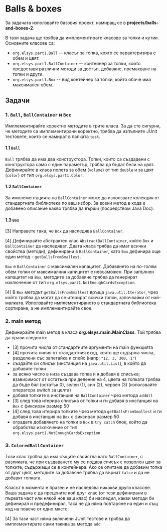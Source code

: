 # Balls & boxes

За задачата използвайте базовия проект, намиращ се в **projects/balls-and-boxes-2**.

В тази задача ще трябва да имплементирате класове за топки и кутии. Основните класове са:
*   `org.elsys.part1.Ball` -- класът за топка, която се характеризира с обем и цвят.
*   `org.elsys.part1.BallContainer` -- контейнер за топки, който предоставя различни методи за достъп, добавяне, премахване на топки и други.
*   `org.elsys.part1.Box` -- вид контейнер за топки, който обаче има максимален обем.

## Задачи

### 1. `Ball`, `BallContainer` и `Box`

Имплементирайте коректно методите в трите класа. За да сте сигурни, че методите са имплементирани коректно, трябва да изпълните JUnit тестовете, които се намират в папката `test`.

#### 1.1 `Ball`

`Ball` трябва да има два конструктора. Топки, които са създадени с конструктора само с един параметър, трябва да бъдат бели на цвят.
Дефинирайте в класа полета за обем (`volume`) от тип `double` и за цвят (`color`) от тип `org.elsys.part1.Color`.

#### 1.2 `BallContainer`

За имплементацията на `BallContainer` може да използвате колекция от стандартната библиотека по ваш избор. За всеки метод в кода е добавено описание какво трябва да върши (посредством Java Doc).

#### 1.3 `Box`

[3] Направете така, че `Box` да наследява `BallContainer`.

[4] Дефинирайте абстрактен клас `AbstractBallContainer`, който `Box` и `BallContainer` да наследяват. Двата класа трябва да имат всички свойства (методи), дефинирани в `BallContainer`, като `Box` дефинира още един метод - `getBallsFromSmallest`.

`Box` е `BallContainer` с максимален капацитет. Добавянето на по-голям обем топки от максималния капицитет е невъзможен. При запълнен капацитет на `Box`, методитe за добавяне трябва да генерират изключение от тип `org.elsys.part1.NotEnoughCardsException`.

[4] В `Box` методът `getBallsFromSmallest` връща `java.util.Iterator`, чрез който трябва да могат да се итерират всички топки, започвайки от най-малката. Използвайте имплементираното в стандартната библиотека сортиране, а не имплементирайте свое.

### 2. main метод

Дефинирайте main метод в класа **org.elsys.main.MainClass**.
Той трябва да прави следното:
  * [3] прочита числа от стандартните аргументи на main функцията
  * [4] прочита линия от стандартния вход, която ще съдържа числа, разделени със запетайка и спейс (напр: `"12, 3, 300, 1"`)
  * създайте си списък (инстанция на `java.util.List`), в който да добавяте топки
  * за всяко число в низа създава топка и я добавя в списъка; взависимост от остатъка при деление на 4, цвета на топката трябва да бъде бял (остатък 0), зелен (1), син (2), червен (3) (използвайте оператора switch за целта)
  * добавя топките в инстанция на `BallContainer` чрез метода `addAll`
  * [3] след това итерира списъка от топки и ги добавя в инстанция на `Box` с фиксиран размер 50
  * [4] след това итерира топките чрез метода `getBallsFromSmallest` и ги добавя в инстанция на `Box` с фиксиран размер 50
  * оградете добавянето на топки в `Box` в `try catch` блок, който да обработва изключение от тип `org.elsys.part1.NotEnoughCardsException` 

### 3. `ColoredBallContainer`

Този клас трябва да има същите свойства като `BallContainer`, с разликата, че при създаването му се подава списък с позволен цвят за топките, съдържащи се в контейнера. Ако се опитаме да добавим топка от друг цвят, методите за добавяне трябва да върнат `false` и да не добавят топката. 

Класът в момента е празен и не наследява никакви други класове. Ваша задача е да прецените кой друг клас (от тези дефинирани в първата част или някой нов ваш клас) би наследил, какви методи би дефинирал и предефинирал, така че да няма повтаряне на един и същ код на повече от едно място.

[4] За тази част няма включени JUnit тестове и трябва да имплементирате сами такива за метода `add`


